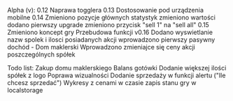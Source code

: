 Alpha (v):
0.12
Naprawa togglera
0.13
Dostosowanie pod urządzenia mobilne
0.14
Zmieniono pozycje głównych statystyk
zmieniono wartości
dodano pierwszy upgrade
zmieniono przycisk "sell 1" na "sell all"
0.15
Zmieniono koncept gry
Przebudowa funkcji 
v0.16
Dodano wyswietlanie nazw spolek i ilosci posiadanych akcji
wprowadzono pierwszy pasywny dochód - Dom maklerski
Wprowadzono zmieniajce się ceny akcji poszczególnych spółek

Todo list:
Zakup domu maklerskiego
Balans gotówki 
Dodanie większej ilości spółek z logo
Poprawa wizualności
Dodanie sprzedaży w funkcji alertu ("Ile chcesz sprzedać")
Wykresy z cenami w czasie
zapis stanu gry w localstorage

<!--
**Kkmil/Kkmil** is a ✨ _special_ ✨ repository because its `README.md` (this file) appears on your GitHub profile.

Here are some ideas to get you started:

- 🔭 I’m currently working on ...
- 🌱 I’m currently learning ...
- 👯 I’m looking to collaborate on ...
- 🤔 I’m looking for help with ...
- 💬 Ask me about ...
- 📫 How to reach me: ...
- 😄 Pronouns: ...
- ⚡ Fun fact: ...
-->
